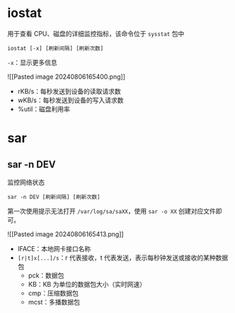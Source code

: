 # iostat

用于查看 CPU、磁盘的详细监控指标，该命令位于 `sysstat` 包中

```shell
iostat [-x] [刷新间隔] [刷新次数]
```

`-x`：显示更多信息

![[Pasted image 20240806165400.png]]

* rKB/s：每秒发送到设备的读取请求数
* wKB/s：每秒发送到设备的写入请求数
* %util：磁盘利用率
# sar

## sar -n DEV

监控网络状态

```
sar -n DEV [刷新间隔] [刷新次数]
```

第一次使用提示无法打开 `/var/log/sa/saXX`，使用 `sar -o XX` 创建对应文件即可。

![[Pasted image 20240806165413.png]]

* IFACE：本地网卡接口名称
* `[r|t]x[...]/s`：r 代表接收，t 代表发送，表示每秒钟发送或接收的某种数据包
    * pck：数据包
    * KB：KB 为单位的数据包大小（实时网速）
    * cmp：压缩数据包
    * mcst：多播数据包